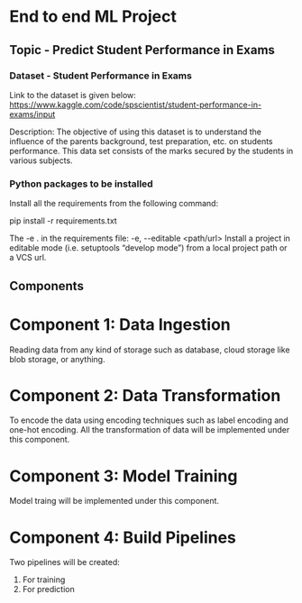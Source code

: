 # End to end ML Project
## Topic - Predict Student Performance in Exams


### Dataset - Student Performance in Exams

Link to the dataset is given below: https://www.kaggle.com/code/spscientist/student-performance-in-exams/input

Description: The objective of using this dataset is to understand the influence of the parents background, test preparation, etc. on students performance.
This data set consists of the marks secured by the students in various subjects.



### Python packages to be installed
Install all the requirements from the following command:

pip install -r requirements.txt

The -e . in the requirements file:
-e, --editable <path/url>
Install a project in editable mode (i.e. setuptools “develop mode”) from a local project path or a VCS url.


## Components
# Component 1: Data Ingestion
Reading data from any kind of storage such as database, cloud storage like blob storage, or anything.

# Component 2: Data Transformation
To encode the data using encoding techniques such as label encoding and one-hot encoding.
All the transformation of data will be implemented under this component.

# Component 3: Model Training
Model traing will be implemented under this component.

# Component 4: Build Pipelines
Two pipelines will be created:
1. For training
2. For prediction


